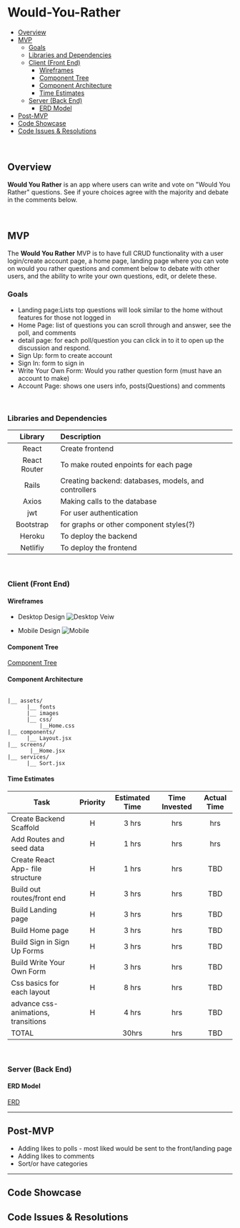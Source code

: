 # Would-You-Rather

- [Overview](#overview)
- [MVP](#mvp)
  - [Goals](#goals)
  - [Libraries and Dependencies](#libraries-and-dependencies)
  - [Client (Front End)](#client-front-end)
    - [Wireframes](#wireframes)
    - [Component Tree](#component-tree)
    - [Component Architecture](#component-architecture)
    - [Time Estimates](#time-estimates)
  - [Server (Back End)](#server-back-end)
    - [ERD Model](#erd-model)
- [Post-MVP](#post-mvp)
- [Code Showcase](#code-showcase)
- [Code Issues & Resolutions](#code-issues--resolutions)

<br>

## Overview

**Would You Rather** is an app where users can write and vote on "Would You Rather" questions. See if youre choices agree with the majority and debate in the comments below. 

<br>

## MVP

The **Would You Rather** MVP is to have full CRUD functionality with a user login/create account page, a home page, landing page where you can vote on would you rather questions and comment below to debate with other users, and the ability to write your own questions, edit, or delete these. 
<br>

### Goals

- Landing page:Lists top questions will look similar to the home without features for those not logged in
- Home Page: list of questions you can scroll through and answer, see the poll, and comments
- detail page: for each poll/question you can click in to it to open up the discussion and respond.
- Sign Up: form to create account
- Sign In: form to sign in 
- Write Your Own Form: Would you rather question form (must have an account to make)
- Account Page: shows one users info, posts(Questions) and comments

<br>

### Libraries and Dependencies


|     Library      | Description                                |
| :--------------: | :----------------------------------------- |
|      React       | Create frontend |
|   React Router   | To make routed enpoints for each page |
| Rails | Creating backend: databases, models, and controllers |
| Axios | Making calls to the database |
|jwt| For user authentication|
| Bootstrap | for graphs or other component styles(?)|
|     Heroku     | To deploy the backend|
|  Netlifiy  | To deploy the frontend |

<br>

### Client (Front End)

#### Wireframes
- Desktop Design
![Desktop Veiw](https://user-images.githubusercontent.com/57376725/113155155-5ba20e80-91fe-11eb-909a-9f627fa3a5e8.png)





- Mobile Design
![Mobile](https://user-images.githubusercontent.com/57376725/113155692-ebe05380-91fe-11eb-8ff6-29da0ac9714a.png)



#### Component Tree

[Component Tree](https://whimsical.com/would-you-rather-UVfB72XZgXnCyczacZxmo4)

#### Component Architecture 

``` structure

|__ assets/
      |__ fonts
      |__ images
      |__ css/
          |__Home.css
|__ components/
      |__ Layout.jsx
|__ screens/
       |__Home.jsx
|__ services/
      |__ Sort.jsx
```

#### Time Estimates

| Task                | Priority | Estimated Time | Time Invested | Actual Time |
| ------------------- | :------: | :------------: | :-----------: | :---------: |
| Create Backend Scaffold    |    H     |     3 hrs      |      hrs     |     hrs    |
| Add Routes and seed data|    H     |     1 hrs      |      hrs     |     hrs    |
| Create React App- file structure |    H     |     1 hrs      |      hrs     |     TBD     |
| Build out routes/front end  |    H     |     3 hrs      |      hrs     |     TBD     |
| Build Landing page |    H     |     3 hrs      |      hrs     |     TBD     |
| Build Home page |    H     |     3 hrs      |      hrs     |     TBD     |
| Build Sign in Sign Up Forms |    H     |     3 hrs      |      hrs     |     TBD     |
| Build Write Your Own Form |    H     |     3 hrs      |      hrs     |     TBD     |
| Css basics for each layout|    H     |     8 hrs      |      hrs     |     TBD     |
| advance css- animations, transitions|    H     |     4 hrs      |      hrs     |     TBD     |
| TOTAL               |          |      30hrs      |      hrs     |     TBD     |

<br>

### Server (Back End)

#### ERD Model

[ERD](https://drive.google.com/file/d/1LyFXJTJjheOda322ZbsNUOTLZqq45_Oh/view?usp=sharing)
<br>

***

## Post-MVP

- Adding likes to polls - most liked would be sent to the front/landing page
- Adding likes to comments 
- Sort/or have categories 

***

## Code Showcase

## Code Issues & Resolutions
